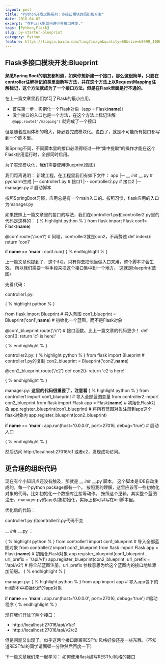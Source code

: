 ```yaml
---
layout: post
title: "Python开发之路系列：多接口模块的组织和开发"
date: 2018-04-02
excerpt: "在Flask里如何进行多接口开发."
tags: [Python,Flask]
slug: py-starter-blueprint
category: Python
feature: https://timgsa.baidu.com/timg?image&quality=80&size=b9999_10000&sec=1522669019177&di=a1c0f14c7af53d74e76ac28f69ec0f97&imgtype=jpg&src=http%3A%2F%2Fimg2.imgtn.bdimg.com%2Fit%2Fu%3D3615493377%2C2733693374%26fm%3D214%26gp%3D0.jpg
---
```

## Flask多接口模块开发:Blueprint

**熟悉Spring Boot的朋友都知道，如果你想新建一个接口，那么这很简单，只要在controller注解标记的类里面新写方法，并在这个方法上以RequestMapping注解标记，这个方法就成为了一个接口方法。但是在Flask里面是行不通的。**

在上一篇文章里我们学习了Flask的最小应用。
* 首先第一步，实例化一个Flask对象（app = Flask(__name__)）
* 没个接口的入口也是一个方法，在这个方法上标记注解 ``` @app.route('/mapping') ``` 就完成了一个接口

但是随着应用体积的增大，势必要完成模块化。说白了，就是不可能所有接口都写到一个脚本里。

和Spring不同，不同脚本里的接口必须得经过一种“集中提取”的操作才能在这个Flask应用运行时，全部同时启用。

为了实现模块化，我们需要使用Blueprint(蓝图)

我们距离说明：
新建工程，在工程里我们有如下文件：
app
|-- __ _init_ __.py    # pycharm生成
|-- controller1.py     # 接口1
|-- controller2.py     # 接口2
|-- manager.py       # 启动脚本

按照SpringBoot习惯，应用总是有一个main入口的。按照习惯，flask应用的入口为manager.py

如果按照上一篇文章里的接口的写法，我们在controller1.py和controller2.py里的代码是这样的：
{ % highlight python % }
from flask import Flask
con1= Flask(__name__)

@con1.route('/con1')                  # 同理，controller2就是con2，不再赘述
def index():
    return 'con1'


if __name__ == '__main__':
    con1.run()
{ % endhighlight % }

上一篇文章也提到了，这个if块，只有你去把他当做入口来用，整个脚本才会生效。
所以我们需要一种手段来把这个接口集中到一个地方。
这就是blueprint(蓝图)

先看代码：

controller1.py:

{ % highlight python % }

from flask import Blueprint  # 导入蓝图
con1_blueprint = Blueprint('con1',__name__)  # 初始化一个蓝图，而不是Flask对象 


@con1_blueprint.route('/c1')   # 接口函数。比上一篇文章的代码更少！
def con1():
    return 'c1 is here!'

{ % endhighlight % }

controller2.py:
{ % highlight python % }
from flask import Blueprint   # controller1.py的复制
con2_blueprint = Blueprint('con2',__name__)


@con2_blueprint.route('/c2')
def con2():
    return 'c2 is here!'


{ % endhighlight % }

manager.py:
**这里的代码很重要了，注意看**
{ % highlight python % }
from controller1 import con1_blueprint  # 导入全部蓝图变量
from controller2 import con2_blueprint
from flask import Flask
app = Flask(__name__)   # 初始化Flask对象
app.register_blueprint(con1_blueprint)   # 将所有蓝图对象注册到app这个flask对象内
app.register_blueprint(con2_blueprint)


if __name__ == '__main__':
    app.run(host='0.0.0.0', port=27016, debug='true')  # 启动入口


{ % endhighlight % }

然后访问 http://localhost:27016/c1 或者c2，发现成功访问。

## 更合理的组织代码

现在有个小知识点还没有触及，那就是 __ _init_ __.py 脚本。
这个脚本是IDE自动生成的，每一个python package都有一个。
按照我的理解，这里应该写一些初始化对象的代码。比如初始化一个数据库连接等动作。
按照这个逻辑，其实整个蓝图注册，manager.py的app对象初始化，实际上都可以写在init脚本里。

优化后的代码：

controller1.py 和controller2.py代码不变

 __ _init_ __.py ：

{ % highlight python % }
from controller1 import con1_blueprint   # 导入全部蓝图对象
from controller2 import con2_blueprint
from flask import Flask
app = Flask(__name__)    # 初始化Flask对象
app.register_blueprint(con1_blueprint , url_prefix = '/api/v1')
app.register_blueprint(con2_blueprint, url_prefix = '/api/v2')  # 将全部蓝图注册。url_prefix 参数意思为给这个蓝图内的接口地址添加前缀。
{ % endhighlight % }

manager.py:
{ % highlight python % }
from app import app   # 导入app包下的init脚本中初始化好的app对象

if __name__ == '__main__':
    app.run(host='0.0.0.0', port=27016, debug='true')   #启动程序
{ % endhighlight % }

现在我们开放了两个接口：

* http://localhost:27016/api/v1/c1
* http://localhost:27016/api/v2/c2

但是问题又出现了。似乎这两个接口距离RESTful风格好像还差一些东西。（不知道RESTful的同学请面壁一分钟然后百度一下）

下一篇文章我们来一起学习： 如何使用flask编写RESTful风格的接口